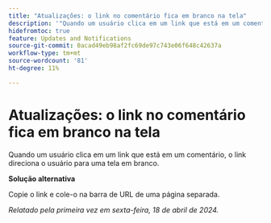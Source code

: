 ```yaml
---
title: "Atualizações: o link no comentário fica em branco na tela"
description: '"Quando um usuário clica em um link que está em um comentário, o link direciona o usuário para uma tela em branco. Uma solução alternativa está disponível.”'
hidefromtoc: true
feature: Updates and Notifications
source-git-commit: 0acad49eb98af2fc69de97c743e06f648c42637a
workflow-type: tm+mt
source-wordcount: '81'
ht-degree: 11%

---
```



# Atualizações: o link no comentário fica em branco na tela

Quando um usuário clica em um link que está em um comentário, o link direciona o usuário para uma tela em branco.

**Solução alternativa**

Copie o link e cole-o na barra de URL de uma página separada.

_Relatado pela primeira vez em sexta-feira, 18 de abril de 2024._
